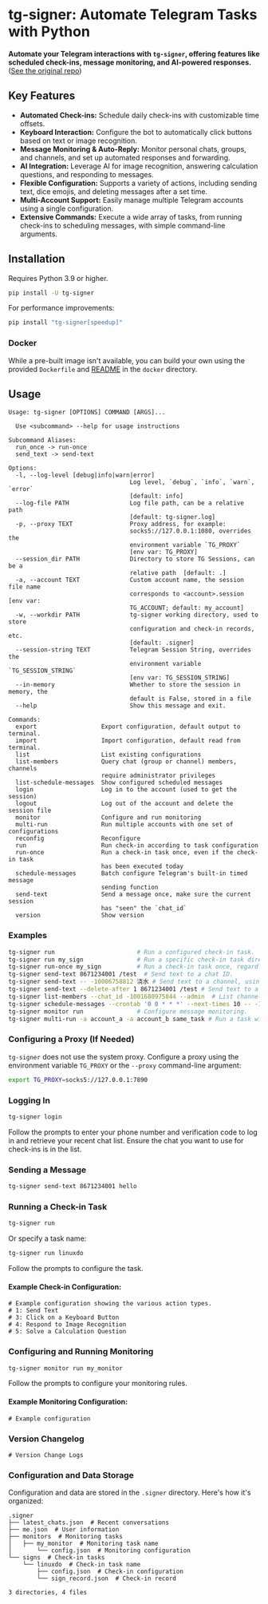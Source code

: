 # tg-signer: Automate Telegram Tasks with Python

**Automate your Telegram interactions with `tg-signer`, offering features like scheduled check-ins, message monitoring, and AI-powered responses.** ([See the original repo](https://github.com/amchii/tg-signer))

## Key Features

*   **Automated Check-ins:** Schedule daily check-ins with customizable time offsets.
*   **Keyboard Interaction:** Configure the bot to automatically click buttons based on text or image recognition.
*   **Message Monitoring & Auto-Reply:** Monitor personal chats, groups, and channels, and set up automated responses and forwarding.
*   **AI Integration:** Leverage AI for image recognition, answering calculation questions, and responding to messages.
*   **Flexible Configuration:** Supports a variety of actions, including sending text, dice emojis, and deleting messages after a set time.
*   **Multi-Account Support:** Easily manage multiple Telegram accounts using a single configuration.
*   **Extensive Commands:** Execute a wide array of tasks, from running check-ins to scheduling messages, with simple command-line arguments.

## Installation

Requires Python 3.9 or higher.

```bash
pip install -U tg-signer
```

For performance improvements:

```bash
pip install "tg-signer[speedup]"
```

### Docker

While a pre-built image isn't available, you can build your own using the provided `Dockerfile` and [README](./docker/README.md) in the `docker` directory.

## Usage

```
Usage: tg-signer [OPTIONS] COMMAND [ARGS]...

  Use <subcommand> --help for usage instructions

Subcommand Aliases:
  run_once -> run-once
  send_text -> send-text

Options:
  -l, --log-level [debug|info|warn|error]
                                  Log level, `debug`, `info`, `warn`, `error`
                                  [default: info]
  --log-file PATH                 Log file path, can be a relative path
                                  [default: tg-signer.log]
  -p, --proxy TEXT                Proxy address, for example:
                                  socks5://127.0.0.1:1080, overrides the
                                  environment variable `TG_PROXY`
                                  [env var: TG_PROXY]
  --session_dir PATH              Directory to store TG Sessions, can be a
                                  relative path  [default: .]
  -a, --account TEXT              Custom account name, the session file name
                                  corresponds to <account>.session  [env var:
                                  TG_ACCOUNT; default: my_account]
  -w, --workdir PATH              tg-signer working directory, used to store
                                  configuration and check-in records, etc.
                                  [default: .signer]
  --session-string TEXT           Telegram Session String, overrides the
                                  environment variable `TG_SESSION_STRING`
                                  [env var: TG_SESSION_STRING]
  --in-memory                     Whether to store the session in memory, the
                                  default is False, stored in a file
  --help                          Show this message and exit.

Commands:
  export                  Export configuration, default output to terminal.
  import                  Import configuration, default read from terminal.
  list                    List existing configurations
  list-members            Query chat (group or channel) members, channels
                          require administrator privileges
  list-schedule-messages  Show configured scheduled messages
  login                   Log in to the account (used to get the session)
  logout                  Log out of the account and delete the session file
  monitor                 Configure and run monitoring
  multi-run               Run multiple accounts with one set of configurations
  reconfig                Reconfigure
  run                     Run check-in according to task configuration
  run-once                Run a check-in task once, even if the check-in task
                          has been executed today
  schedule-messages       Batch configure Telegram's built-in timed message
                          sending function
  send-text               Send a message once, make sure the current session
                          has "seen" the `chat_id`
  version                 Show version
```

### Examples

```bash
tg-signer run                       # Run a configured check-in task.
tg-signer run my_sign               # Run a specific check-in task directly.
tg-signer run-once my_sign          # Run a check-in task once, regardless of previous runs.
tg-signer send-text 8671234001 /test  # Send text to a chat ID.
tg-signer send-text -- -10006758812 浇水 # Send text to a channel, using -- to handle negative IDs.
tg-signer send-text --delete-after 1 8671234001 /test # Send text to a chat ID and delete it after 1 second.
tg-signer list-members --chat_id -1001680975844 --admin  # List channel admins.
tg-signer schedule-messages --crontab '0 0 * * *' --next-times 10 -- -1001680975844 你好 # Schedule messages using cron.
tg-signer monitor run               # Configure message monitoring.
tg-signer multi-run -a account_a -a account_b same_task # Run a task with multiple accounts.
```

### Configuring a Proxy (If Needed)

`tg-signer` does not use the system proxy. Configure a proxy using the environment variable `TG_PROXY` or the `--proxy` command-line argument:

```bash
export TG_PROXY=socks5://127.0.0.1:7890
```

### Logging In

```bash
tg-signer login
```

Follow the prompts to enter your phone number and verification code to log in and retrieve your recent chat list. Ensure the chat you want to use for check-ins is in the list.

### Sending a Message

```bash
tg-signer send-text 8671234001 hello
```

### Running a Check-in Task

```bash
tg-signer run
```

Or specify a task name:

```bash
tg-signer run linuxdo
```

Follow the prompts to configure the task.

#### Example Check-in Configuration:

```
# Example configuration showing the various action types.
# 1: Send Text
# 3: Click on a Keyboard Button
# 4: Respond to Image Recognition
# 5: Solve a Calculation Question
```

### Configuring and Running Monitoring

```bash
tg-signer monitor run my_monitor
```

Follow the prompts to configure your monitoring rules.

#### Example Monitoring Configuration:

```
# Example configuration
```

### Version Changelog

```
# Version Change Logs
```

### Configuration and Data Storage

Configuration and data are stored in the `.signer` directory. Here's how it's organized:

```
.signer
├── latest_chats.json  # Recent conversations
├── me.json  # User information
├── monitors  # Monitoring tasks
│   ├── my_monitor  # Monitoring task name
│       └── config.json  # Monitoring configuration
└── signs  # Check-in tasks
    └── linuxdo  # Check-in task name
        ├── config.json  # Check-in configuration
        └── sign_record.json  # Check-in record

3 directories, 4 files